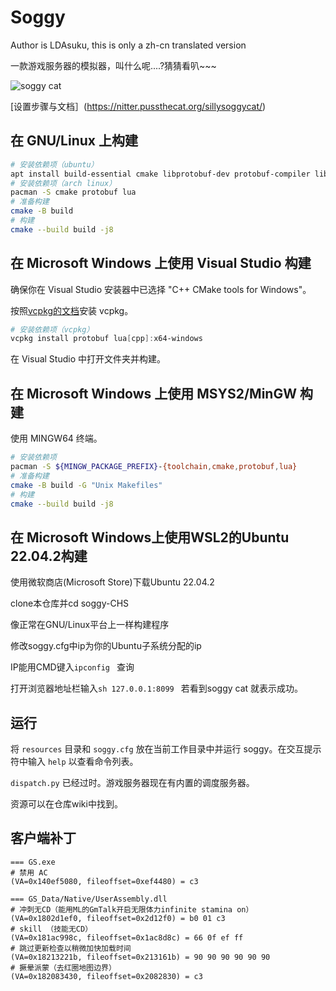 # Soggy

Author is LDAsuku, this is only a zh-cn translated version

一款游戏服务器的模拟器，叫什么呢....?猜猜看叭~~~ 

![soggy cat](static/soggy_cat.png "soggy cat")

[设置步骤与文档］(https://nitter.pussthecat.org/sillysoggycat/)

## 在 GNU/Linux 上构建

```sh
# 安装依赖项（ubuntu）
apt install build-essential cmake libprotobuf-dev protobuf-compiler liblua5.3-dev
# 安装依赖项（arch linux）
pacman -S cmake protobuf lua
# 准备构建
cmake -B build
# 构建
cmake --build build -j8
```

## 在 Microsoft Windows 上使用 Visual Studio 构建

确保你在 Visual Studio 安装器中已选择 "C++ CMake tools for Windows"。

按照[vcpkg的文档](https://vcpkg.io/en/getting-started.html)安装 vcpkg。

```powershell
# 安装依赖项（vcpkg）
vcpkg install protobuf lua[cpp]:x64-windows
```

在 Visual Studio 中打开文件夹并构建。

## 在 Microsoft Windows 上使用 MSYS2/MinGW 构建

使用 MINGW64 终端。

```sh
# 安装依赖项
pacman -S ${MINGW_PACKAGE_PREFIX}-{toolchain,cmake,protobuf,lua}
# 准备构建
cmake -B build -G "Unix Makefiles"
# 构建
cmake --build build -j8
```

## 在 Microsoft Windows上使用WSL2的Ubuntu 22.04.2构建
使用微软商店(Microsoft Store)下载Ubuntu 22.04.2

clone本仓库并cd soggy-CHS

像正常在GNU/Linux平台上一样构建程序

修改soggy.cfg中ip为你的Ubuntu子系统分配的ip

IP能用CMD键入```ipconfig ```  查询

打开浏览器地址栏输入```sh 127.0.0.1:8099 ``` 若看到soggy cat 就表示成功。


## 运行

将 `resources` 目录和 `soggy.cfg` 放在当前工作目录中并运行 soggy。在交互提示符中输入 `help` 以查看命令列表。

`dispatch.py` 已经过时。游戏服务器现在有内置的调度服务器。

资源可以在仓库wiki中找到。

## 客户端补丁

```
=== GS.exe
# 禁用 AC
(VA=0x140ef5080, fileoffset=0xef4480) = c3

=== GS_Data/Native/UserAssembly.dll
# 冲刺无CD（能用ML的GmTalk开启无限体力infinite stamina on）
(VA=0x1802d1ef0, fileoffset=0x2d12f0) = b0 01 c3
# skill （技能无CD）
(VA=0x181ac998c, fileoffset=0x1ac8d8c) = 66 0f ef ff
# 跳过更新检查以稍微加快加载时间
(VA=0x18213221b, fileoffset=0x213161b) = 90 90 90 90 90 90
# 撅晕派蒙（去红圈地图边界）
(VA=0x182083430, fileoffset=0x2082830) = c3
```
